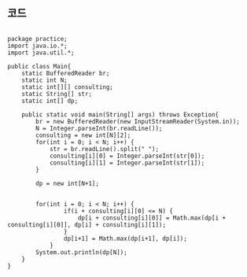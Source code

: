 ## 코드
<pre><code>
package practice;
import java.io.*;
import java.util.*;

public class Main{
	static BufferedReader br;
	static int N;
	static int[][] consulting;
	static String[] str;
	static int[] dp;
	
	public static void main(String[] args) throws Exception{
		br = new BufferedReader(new InputStreamReader(System.in));
		N = Integer.parseInt(br.readLine());
		consulting = new int[N][2];
		for(int i = 0; i < N; i++) {
			str = br.readLine().split(" ");
			consulting[i][0] = Integer.parseInt(str[0]);
			consulting[i][1] = Integer.parseInt(str[1]);
		}
		
		dp = new int[N+1];
		
		
		for(int i = 0; i < N; i++) {
				if(i + consulting[i][0] <= N) {
					dp[i + consulting[i][0]] = Math.max(dp[i + consulting[i][0]], dp[i] + consulting[i][1]);
				}
				dp[i+1] = Math.max(dp[i+1], dp[i]);
			}
		System.out.println(dp[N]);
	}
} 
</code></pre>

